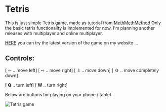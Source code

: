 # Tetris
This is just simple Tetris game, made as tutorial from [MethMethMethod](https://www.youtube.com/watch?v=H2aW5V46khA)
Only the basic tetris functionality is implemented for now. I'm planning another releases with multiplayer and online multiplayer.

[HERE](http://dn8.cz/js/tetris/index.html) you can try the latest version of the game on my website ...

## **Controls:**
[ ⇦ .. move left] \[ ⇨ .. move right] \[ ⇩ .. move down] \[ ⇧ .. move completely down]

\[ **Q** .. turn left] \[ **W** .. turn right]

Below are buttons for playing on your phone / tablet.

![Tetris game](http://dn8.cz/js/tetris/tetris.jpg)
